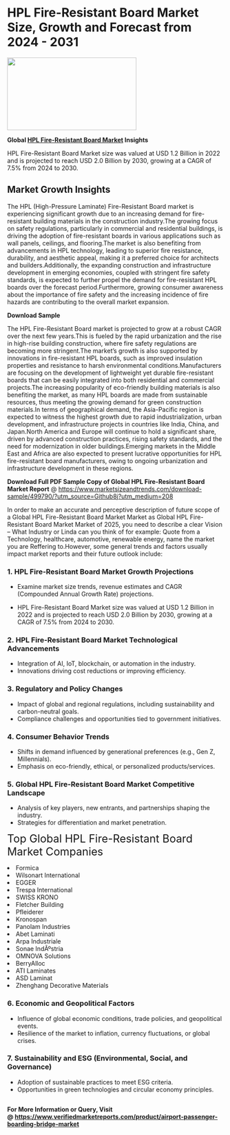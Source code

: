<H1>HPL Fire-Resistant Board Market Size, Growth and Forecast from 2024 - 2031</H1><img class="aligncenter size-medium wp-image-584254" src="https://thirdeyenews.in/wp-content/uploads/2024/09/Global-Market-Research-300x168.jpeg" alt="" width="300" height="168" /><p><strong>Global&nbsp;<a href="https://www.marketsizeandtrends.com/download-sample/499790/?utm_source=Github8j?utm_medium=208">HPL Fire-Resistant Board Market</a> Insights</strong></p><p>HPL Fire-Resistant Board Market size was valued at USD 1.2 Billion in 2022 and is projected to reach USD 2.0 Billion by 2030, growing at a CAGR of 7.5% from 2024 to 2030.</p><p><h2>Market Growth Insights</h2> <p>The HPL (High-Pressure Laminate) Fire-Resistant Board market is experiencing significant growth due to an increasing demand for fire-resistant building materials in the construction industry.The growing focus on safety regulations, particularly in commercial and residential buildings, is driving the adoption of fire-resistant boards in various applications such as wall panels, ceilings, and flooring.The market is also benefiting from advancements in HPL technology, leading to superior fire resistance, durability, and aesthetic appeal, making it a preferred choice for architects and builders.Additionally, the expanding construction and infrastructure development in emerging economies, coupled with stringent fire safety standards, is expected to further propel the demand for fire-resistant HPL boards over the forecast period.Furthermore, growing consumer awareness about the importance of fire safety and the increasing incidence of fire hazards are contributing to the overall market expansion.</p> <p><strong>Download Sample</strong></p> <p>The HPL Fire-Resistant Board market is projected to grow at a robust CAGR over the next few years.This is fueled by the rapid urbanization and the rise in high-rise building construction, where fire safety regulations are becoming more stringent.The market’s growth is also supported by innovations in fire-resistant HPL boards, such as improved insulation properties and resistance to harsh environmental conditions.Manufacturers are focusing on the development of lightweight yet durable fire-resistant boards that can be easily integrated into both residential and commercial projects.The increasing popularity of eco-friendly building materials is also benefiting the market, as many HPL boards are made from sustainable resources, thus meeting the growing demand for green construction materials.In terms of geographical demand, the Asia-Pacific region is expected to witness the highest growth due to rapid industrialization, urban development, and infrastructure projects in countries like India, China, and Japan.North America and Europe will continue to hold a significant share, driven by advanced construction practices, rising safety standards, and the need for modernization in older buildings.Emerging markets in the Middle East and Africa are also expected to present lucrative opportunities for HPL fire-resistant board manufacturers, owing to ongoing urbanization and infrastructure development in these regions.</p> <p><span class=""><strong>Download Full PDF Sample Copy of Global HPL Fire-Resistant Board Market Report</strong> @ <a href="https://www.marketsizeandtrends.com/download-sample/499790/?utm_source=Github8j?utm_medium=208" target="_blank">https://www.marketsizeandtrends.com/download-sample/499790/?utm_source=Github8j?utm_medium=208</a></span></p><p>In order to make an accurate and perceptive description of future scope of a Global&nbsp;HPL Fire-Resistant Board Market Market as Global&nbsp;HPL Fire-Resistant Board Market Market of 2025, you need to describe a clear Vision &ndash; What Industry or Linda can you think of for example: Quote from a Technology, healthcare, automotive, renewable energy, name the market you are Reffering to.However, some general trends and factors usually impact market reports and their future outlook include:</p><h3>1.&nbsp;<strong>HPL Fire-Resistant Board Market Growth Projections</strong></h3><ul><li>Examine market size trends, revenue estimates and CAGR (Compounded Annual Growth Rate) projections.</li><li><p>HPL Fire-Resistant Board Market size was valued at USD 1.2 Billion in 2022 and is projected to reach USD 2.0 Billion by 2030, growing at a CAGR of 7.5% from 2024 to 2030.</p></li></ul><h3>2.&nbsp;<strong>HPL Fire-Resistant Board Market Technological Advancements</strong></h3><ul><li>Integration of AI, IoT, blockchain, or automation in the industry.</li><li>Innovations driving cost reductions or improving efficiency.</li></ul><h3>3.&nbsp;<strong>Regulatory and Policy Changes</strong></h3><ul><li>Impact of global and regional regulations, including sustainability and carbon-neutral goals.</li><li>Compliance challenges and opportunities tied to government initiatives.</li></ul><h3>4.&nbsp;<strong>Consumer Behavior Trends</strong></h3><ul><li>Shifts in demand influenced by generational preferences (e.g., Gen Z, Millennials).</li><li>Emphasis on eco-friendly, ethical, or personalized products/services.</li></ul><h3>5.&nbsp;<strong>Global HPL Fire-Resistant Board Market Competitive Landscape</strong></h3><ul><li>Analysis of key players, new entrants, and partnerships shaping the industry.</li><li>Strategies for differentiation and market penetration.</li></ul><p data-pm-slice="1 1 []"><span style="color: inherit; font-family: inherit; font-size: 25px;">Top Global HPL Fire-Resistant Board Market Companies</span></p><div class="" data-test-id=""><p><li>Formica</li><li> Wilsonart International</li><li> EGGER</li><li> Trespa International</li><li> SWISS KRONO</li><li> Fletcher Building</li><li> Pfleiderer</li><li> Kronospan</li><li> Panolam Industries</li><li> Abet Laminati</li><li> Arpa Industriale</li><li> Sonae IndÃºstria</li><li> OMNOVA Solutions</li><li> BerryAlloc</li><li> ATI Laminates</li><li> ASD Laminat</li><li> Zhenghang Decorative Materials</li></p></div><h3>6.&nbsp;<strong>Economic and Geopolitical Factors</strong></h3><ul><li>Influence of global economic conditions, trade policies, and geopolitical events.</li><li>Resilience of the market to inflation, currency fluctuations, or global crises.</li></ul><h3>7.&nbsp;<strong>Sustainability and ESG (Environmental, Social, and Governance)</strong></h3><ul><li>Adoption of sustainable practices to meet ESG criteria.</li><li>Opportunities in green technologies and circular economy principles.</li></ul><h2><strong style="font-size: 14px;">For More Information or Query, Visit @&nbsp;</strong><a style="background-color: #ffffff; font-size: 14px;" href="https://www.marketsizeandtrends.com/report/hpl-fire-resistant-board-market/" target="_blank">https://www.verifiedmarketreports.com/product/airport-passenger-boarding-bridge-market</a></h2>
